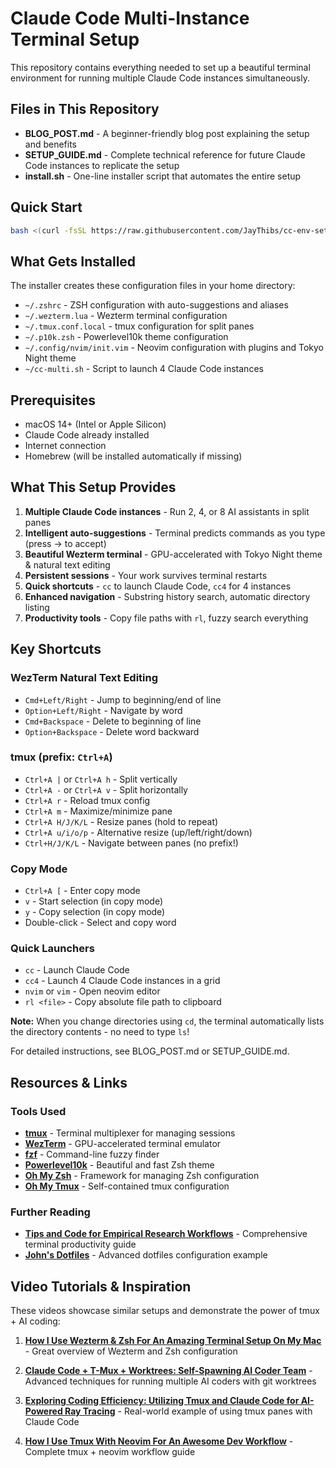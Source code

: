 # Claude Code Multi-Instance Terminal Setup

This repository contains everything needed to set up a beautiful terminal environment for running multiple Claude Code instances simultaneously.

## Files in This Repository

- **BLOG_POST.md** - A beginner-friendly blog post explaining the setup and benefits
- **SETUP_GUIDE.md** - Complete technical reference for future Claude Code instances to replicate the setup  
- **install.sh** - One-line installer script that automates the entire setup

## Quick Start

```bash
bash <(curl -fsSL https://raw.githubusercontent.com/JayThibs/cc-env-setup/main/install.sh)
```

## What Gets Installed

The installer creates these configuration files in your home directory:
- `~/.zshrc` - ZSH configuration with auto-suggestions and aliases
- `~/.wezterm.lua` - Wezterm terminal configuration
- `~/.tmux.conf.local` - tmux configuration for split panes
- `~/.p10k.zsh` - Powerlevel10k theme configuration
- `~/.config/nvim/init.vim` - Neovim configuration with plugins and Tokyo Night theme
- `~/cc-multi.sh` - Script to launch 4 Claude Code instances

## Prerequisites

- macOS 14+ (Intel or Apple Silicon)
- Claude Code already installed
- Internet connection
- Homebrew (will be installed automatically if missing)

## What This Setup Provides

1. **Multiple Claude Code instances** - Run 2, 4, or 8 AI assistants in split panes
2. **Intelligent auto-suggestions** - Terminal predicts commands as you type (press → to accept)
3. **Beautiful Wezterm terminal** - GPU-accelerated with Tokyo Night theme & natural text editing
4. **Persistent sessions** - Your work survives terminal restarts
5. **Quick shortcuts** - `cc` to launch Claude Code, `cc4` for 4 instances
6. **Enhanced navigation** - Substring history search, automatic directory listing
7. **Productivity tools** - Copy file paths with `rl`, fuzzy search everything

## Key Shortcuts

### WezTerm Natural Text Editing
- `Cmd+Left/Right` - Jump to beginning/end of line
- `Option+Left/Right` - Navigate by word
- `Cmd+Backspace` - Delete to beginning of line
- `Option+Backspace` - Delete word backward

### tmux (prefix: `Ctrl+A`)
- `Ctrl+A |` or `Ctrl+A h` - Split vertically
- `Ctrl+A -` or `Ctrl+A v` - Split horizontally
- `Ctrl+A r` - Reload tmux config
- `Ctrl+A m` - Maximize/minimize pane
- `Ctrl+A H/J/K/L` - Resize panes (hold to repeat)
- `Ctrl+A u/i/o/p` - Alternative resize (up/left/right/down)
- `Ctrl+H/J/K/L` - Navigate between panes (no prefix!)

### Copy Mode
- `Ctrl+A [` - Enter copy mode
- `v` - Start selection (in copy mode)
- `y` - Copy selection (in copy mode)
- Double-click - Select and copy word

### Quick Launchers
- `cc` - Launch Claude Code
- `cc4` - Launch 4 Claude Code instances in a grid
- `nvim` or `vim` - Open neovim editor
- `rl <file>` - Copy absolute file path to clipboard

**Note:** When you change directories using `cd`, the terminal automatically lists the directory contents - no need to type `ls`!

For detailed instructions, see BLOG_POST.md or SETUP_GUIDE.md.

## Resources & Links

### Tools Used
- **[tmux](https://formulae.brew.sh/formula/tmux)** - Terminal multiplexer for managing sessions
- **[WezTerm](https://wezterm.org/install/macos.html)** - GPU-accelerated terminal emulator  
- **[fzf](https://github.com/junegunn/fzf)** - Command-line fuzzy finder
- **[Powerlevel10k](https://github.com/romkatv/powerlevel10k)** - Beautiful and fast Zsh theme
- **[Oh My Zsh](https://ohmyz.sh/)** - Framework for managing Zsh configuration
- **[Oh My Tmux](https://github.com/gpakosz/.tmux)** - Self-contained tmux configuration

### Further Reading
- **[Tips and Code for Empirical Research Workflows](https://www.lesswrong.com/posts/6P8GYb4AjtPXx6LLB/tips-and-code-for-empirical-research-workflows)** - Comprehensive terminal productivity guide
- **[John's Dotfiles](https://github.com/jplhughes/dotfiles)** - Advanced dotfiles configuration example

## Video Tutorials & Inspiration

These videos showcase similar setups and demonstrate the power of tmux + AI coding:

1. **[How I Use Wezterm & Zsh For An Amazing Terminal Setup On My Mac](https://www.youtube.com/watch?v=TTgQV21X0SQ)** - Great overview of Wezterm and Zsh configuration

2. **[Claude Code + T-Mux + Worktrees: Self-Spawning AI Coder Team](https://www.youtube.com/watch?v=bWKHPelgNgs)** - Advanced techniques for running multiple AI coders with git worktrees

3. **[Exploring Coding Efficiency: Utilizing Tmux and Claude Code for AI-Powered Ray Tracing](https://www.youtube.com/watch?v=qCW1n79Thgo)** - Real-world example of using tmux panes with Claude Code

4. **[How I Use Tmux With Neovim For An Awesome Dev Workflow](https://www.youtube.com/watch?v=U-omALWIBos)** - Complete tmux + neovim workflow guide